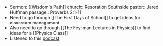 - Sermon: [[Wisdom's Path]]
  church:: Resoration Southside
  pastor:: Jared Huffman
  passage:: Proverbs 2:1-11
- Need to go through [[The First Days of School]] to get ideas for classroom management
- Also need to go through [[The Feynman Lectures in Physics]] to find ideas for a [[Physics Class]]
- Listened to this [podcast](https://keep.google.com/u/0/#NOTE/1lVWoRvxdrzEyVqJBEFH78HR-gExU6I18lU2um2IvwpTbToNfxAlt2oT-GR0jTp7t3S8TJg)